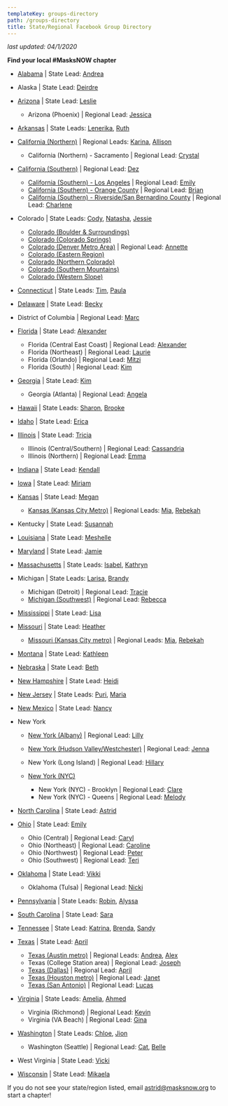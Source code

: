 ```yaml
---
templateKey: groups-directory
path: /groups-directory
title: State/Regional Facebook Group Directory
---
```

*last updated: 04/1/2020*

**Find your local #MasksNOW chapter**

* [Alabama](https://www.facebook.com/groups/1264062603796986/) | State Lead: [Andrea](mailto:Andrea@masksnow.org)
* Alaska | State Lead: [Deirdre](mailto:covaldeirdre@gmail.com)
* [Arizona](https://www.facebook.com/groups/812064599302071/) | State Lead: [Leslie](mailto:azhardt@yahoo.com)

  * Arizona (Phoenix) | Regional Lead: [Jessica](mailto:spooniesewing@gmail.com)
* [Arkansas](https://www.facebook.com/groups/271568103838759/) | State Leads: [Lenerika](mailto:lenerika@masksnow.org), [Ruth](mailto:aunt.ruth@yahoo.com)
* [California (Northern)](https://www.facebook.com/groups/M3California/) | Regional Leads: [Karina](mailto:karina@masksnow.org), [Allison](mailto:Allison4photos@gmail.com)

  * California (Northern) - Sacramento | Regional Lead: [Crystal](mailto:CrystalCA@masksnow.org)
* [California (Southern)](https://facebook.com/groups/MasksNOWSoCal) | Regional Lead: [Dez](mailto:Deztroamphetamine@gmail.com)

  * [California (Southern) - Los Angeles](https://www.facebook.com/groups/MasksNOWLACA) | Regional Lead: [Emily](mailto:Emily@emiicreations.com)
  * [California (Southern) - Orange County](https://www.facebook.com/groups/MasksNOWOC) | Regional Lead: [Brian](mailto:nguyenbrian202@gmail.com)
  * [California (Southern) - Riverside/San Bernardino County](https://www.facebook.com/groups/MasksNOWRSSB) | Regional Lead: [Charlene](mailto:CharleneCA@masksnow.org)
* Colorado | State Leads: [Cody](mailto:CodyCO@masksnow.org), [Natasha](mailto:Natasha.rigg@gmail.com), [Jessie](mailto:jessie.moench@gmail.com)

  * [Colorado (Boulder & Surroundings)](https://www.facebook.com/groups/MasksNowCOBoulder/)
  * [Colorado (Colorado Springs)](https://www.facebook.com/groups/MasksNowCOColoradoSprings/)
  * [Colorado (Denver Metro Area)](https://www.facebook.com/groups/MasksNowCODenver/) | Regional Lead: [Annette](mailto:ahallfm@comcast.net)
  * [Colorado (Eastern Region)](https://www.facebook.com/groups/MasksNowCOEastern/)
  * [Colorado (Northern Colorado)](https://www.facebook.com/groups/MasksNowCONorthernCO/)
  * [Colorado (Southern Mountains)](https://www.facebook.com/groups/MasksNowCOSouthernMountains/)
  * [Colorado (Western Slope)](https://www.facebook.com/groups/MasksNowCOWesternSlope/)
* [Connecticut](https://www.facebook.com/groups/202833717668875/announcements/) | State Leads: [Tim](mailto:tim@masksnow.org), [Paula](mailto:pcunns9@gmail.com)
* [Delaware](https://www.facebook.com/groups/528584211387614/) | State Lead: [Becky](mailto:becky.urbanek@gmail.com)
* District of Columbia | Regional Lead: [Marc](mailto:marcgervaisDC@masksnow.org)
* [Florida](https://www.facebook.com/groups/529216341303278/) | State Lead: [Alexander](mailto:AlexanderFL@masksnow.org)

  * Florida (Central East Coast) | Regional Lead: [Alexander](mailto:alexander.benishek@gmail.com)
  * Florida (Northeast) | Regional Lead: [Laurie](mailto:LaurieFL@masksnow.org)
  * Florida (Orlando) | Regional Lead: [Mitzi](mailto:MitziFL@masksnow.org)
  * Florida (South) | Regional Lead: [Kim](mailto:KimSFL@masksnow.org)
* [Georgia](https://www.facebook.com/groups/205091274056531/) | State Lead: [Kim](mailto:kmhinzeGA@masksnow.org)

  * Georgia (Atlanta) | Regional Lead: [Angela](mailto:atrettenero@gmail.com)
* [Hawaii](https://www.facebook.com/Masks-NOW-Hawaii-104565304527634/) | State Leads: [Sharon](mailto:sharon.garcia.doyle@gmail.com), [Brooke](mailto:m3oahu@gmail.com)
* [Idaho](https://www.facebook.com/IdahoSTEMAC/) | State Lead: [Erica](mailto:Erica.Compton@stem.idaho.gov)
* [Illinois](https://www.facebook.com/groups/635692137272813/?ref=br_rs) | State Lead: [Tricia](mailto:tballad@gmail.com)

  * Illinois (Central/Southern) | Regional Lead: [Cassandria](mailto:cassandria@pm.me)
  * Illinois (Northern) | Regional Lead: [Emma](mailto:ebd313@gmail.com)
* [Indiana](https://www.facebook.com/groups/2514385812107639/) | State Lead: [Kendall](mailto:kendallpritsch14@gmail.com)
* [Iowa](https://www.facebook.com/groups/522131565386198/) | State Lead: [Miriam](mailto:MimHoffmanIA@masksnow.org)
* [Kansas](https://www.facebook.com/groups/521675518530089/) | State Lead: [Megan](mailto:megan.kansas@masksnow.org)

  * [Kansas (Kansas City Metro)](https://www.facebook.com/groups/515249406050591/) | Regional Leads: [Mia](mailto:Miarichardson@masksnow.org), [Rebekah](mailto:rebekahbuckner@yahoo.com)
* Kentucky | State Lead: [Susannah](mailto:susannah.stitzer@gmail.com)
* [Louisiana](https://www.facebook.com/groups/2271963943110602/?ref=share) | State Lead: [Meshelle](mailto:mshlljnsn@yahoo.com)
* [Maryland](https://www.facebook.com/groups/520641302223494/) | State Lead: [Jamie](mailto:masksnowmaryland@gmail.com)
* [Massachusetts](https://www.facebook.com/groups/2620127964977639/) | State Leads: [Isabel](mailto:isabel_hessler@emerson.edu), [Kathryn](mailto:kathryn_smith3@emerson.edu)
* Michigan | State Leads: [Larisa](mailto:larisabreton@icloud.com), [Brandy](mailto:bshumaker27@yahoo.com)

  * Michigan (Detroit) | Regional Lead: [Tracie](mailto:traciemccray@yahoo.com)
  * [Michigan (Southwest)](https://www.facebook.com/groups/SWMI.MedMaskProject/) | Regional Lead: [Rebecca](mailto:swmi.medmaskproject@masksnow.org)
* [Mississippi](https://www.facebook.com/groups/554045278817832/) | State Lead: [Lisa](mailto:LisaMS@masksnow.org)
* [Missouri](https://www.facebook.com/groups/693560934789022/about/) | State Lead: [Heather](mailto:hrippetoe@masksnow.org)

  * [Missouri (Kansas City metro)](https://www.facebook.com/groups/515249406050591/) | Regional Leads: [Mia](mailto:Miarichardson@masksnow.org), [Rebekah](mailto:rebekahbuckner@yahoo.com)
* [Montana](https://www.facebook.com/groups/3055128074518037) | State Lead: [Kathleen](mailto:kaa.burke@gmail.com)
* [Nebraska](https://www.facebook.com/groups/238497197292741/) | State Lead: [Beth](mailto:bethbackora@masksnow.org)
* [New Hampshire](https://www.facebook.com/groups/NHMasksNOW/) | State Lead: [Heidi](mailto:heidi.batchelder@verani.com)
* [New Jersey](https://www.facebook.com/groups/163485511461020/) | State Leads: [Puri](mailto:ppandya93@gmail.com), [Maria](mailto:Mariaypuerta@gmail.com)
* [New Mexico](https://www.facebook.com/groups/540954669882771/) | State Lead: [Nancy](mailto:NancyNM@masksnow.org)
* New York

  * [New York (Albany)](https://m.facebook.com/groups/226283908614592?group_view_referrer=profile_browser) | Regional Lead: [Lilly](mailto:lillytalmage@gmail.com)
  * [New York (Hudson Valley/Westchester)](https://www.facebook.com/groups/masksnownyhudsonvalleywestchester) | Regional Lead: [Jenna](mailto:jennaadamek@masksnow.org)
  * New York (Long Island) | Regional Lead: [Hillary](mailto:hillary.babalola@stonybrook.edu)
  * [New York (NYC)](https://www.facebook.com/groups/1496625130494194/)

    * New York (NYC) - Brooklyn | Regional Lead: [Clare](mailto:clare.kutsko@gmail.com)
    * New York (NYC) - Queens | Regional Lead: [Melody](mailto:song.melody@gmail.com)
* [North Carolina](https://www.facebook.com/groups/148578513144519/) | State Lead: [Astrid](mailto:astrid@masksnow.org)
* [Ohio](https://www.facebook.com/groups/masksnowohio) | State Lead: [Emily](mailto:Emily@masksnow.org)

  * Ohio (Central) | Regional Lead: [Caryl](mailto:youngatart2020@gmail.com)
  * Ohio (Northeast) | Regional Lead: [Caroline](mailto:cdriscoll1014@gmail.com)
  * Ohio (Northwest) | Regional Lead: [Peter](mailto:petergm84@gmail.com)
  * Ohio (Southwest) | Regional Lead: [Teri](mailto:TeriOH@masksnow.org)
* [Oklahoma](https://www.facebook.com/groups/1303618046515044/) | State Lead: [Vikki](mailto:vikki.penix@masksnow.org)

  * Oklahoma (Tulsa) | Regional Lead: [Nicki](mailto:nickiwoodartist@gmail.com)
* [Pennsylvania](https://www.facebook.com/groups/masksnowPennsylvania) | State Leads: [Robin](mailto:RobinLuchko@masksnow.org), [Alyssa](mailto:kershawa@gmail.com)
* [South Carolina](https://www.facebook.com/groups/561045871433689/) | State Lead: [Sara](mailto:masksnowsc@gmail.com)
* [Tennessee](https://www.facebook.com/groups/2616245711987301/) | State Lead: [Katrina](mailto:khenderson@gmail.com), [Brenda](mailto:brenda.a.gadd@gmail.com), [Sandy](mailto:sandyjonesTN@masksnow.org)
* [Texas](https://www.facebook.com/groups/MasksNowTexas/) | State Lead: [April](mailto:april_pierce@outlook.com)

  * [Texas (Austin metro)](https://www.facebook.com/groups/mllionmaskmaydayTX/) | Regional Leads: [Andrea](mailto:AndreaATX@masksnow.org), [Alex](mailto:aewoodhouse@gmail.com)
  * Texas (College Station area) | Regional Lead: [Joseph](mailto:josephwebster.exe@gmail.com)
  * [Texas (Dallas)](https://www.facebook.com/groups/MasksNowDallasTX/) | Regional Lead: [April](mailto:april_pierce@outlook.com)
  * [Texas (Houston metro)](https://www.facebook.com/groups/597450300982941/) | Regional Lead: [Janet](mailto:gatormom04@hotmail.com)
  * [Texas (San Antonio)](https://www.facebook.com/groups/MasksNowSanAntonioTexas/) | Regional Lead: [Lucas](mailto:lsevedge@gmail.com)
* [Virginia](https://www.facebook.com/groups/860457351144099/) | State Leads: [Amelia](mailto:favere@gmail.com), [Ahmed](mailto:ahmed.elzamzami.17@cnu.edu)

  * Virginia (Richmond) | Regional Lead: [Kevin](mailto:email@kevinblythe.com)
  * Virginia (VA Beach) | Regional Lead: [Gina](mailto:gina.cooper.gc@gmail.com)
* [Washington](https://www.facebook.com/groups/206024387398453/) | State Leads: [Chloe](mailto:ChloeBoland@gmail.com), [Jion](mailto:ajionkim@uw.edu)

  * Washington (Seattle) | Regional Lead: [Cat](mailto:catfelts@masksnow.org), [Belle](mailto:bellengo@uw.edu)
* West Virginia | State Lead: [Vicki](mailto:vicky.harrington@gmail.com)
* [Wisconsin](https://www.facebook.com/groups/213996063170541/) | State Lead: [Mikaela](mailto:mikaela.becker@gmail.com)



If you do not see your state/region listed, email [astrid@masksnow.org](mailto:astrid@masksnow.org) to start a chapter!
